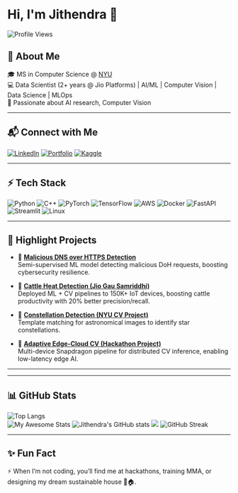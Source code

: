 # Hi, I'm Jithendra 👋  

![Profile Views](https://komarev.com/ghpvc/?username=jithendra1798&color=blueviolet)

## 🚀 About Me  
🎓 MS in Computer Science @ [NYU](https://engineering.nyu.edu/)  
💻 Data Scientist (2+ years @ Jio Platforms) | AI/ML | Computer Vision | Data Science | MLOps  
🌱 Passionate about AI research, Computer Vision

---

## 📬 Connect with Me  

[![LinkedIn](https://img.shields.io/badge/LinkedIn-Connect-blue?style=for-the-badge&logo=linkedin)](https://linkedin.com/in/jithendra-siddartha)
[![Portfolio](https://img.shields.io/badge/Website-Portfolio-blue?style=for-the-badge&logo=google-chrome)](https://jithendra.com)
[![Kaggle](https://img.shields.io/badge/Kaggle-Profile-blue?style=for-the-badge&logo=kaggle)](https://www.kaggle.com/jithendrapuppala)
<!--[![Email](https://img.shields.io/badge/Email-Contact-red?style=for-the-badge&logo=gmail)](mailto:jithendra.mail.me@gmail.com)  --> 

---

## ⚡ Tech Stack  

![Python](https://img.shields.io/badge/Python-3776AB?style=for-the-badge&logo=python&logoColor=white)
![C++](https://img.shields.io/badge/C++-00599C?style=for-the-badge&logo=cplusplus&logoColor=white)
![PyTorch](https://img.shields.io/badge/PyTorch-EE4C2C?style=for-the-badge&logo=pytorch&logoColor=white)
![TensorFlow](https://img.shields.io/badge/TensorFlow-FF6F00?style=for-the-badge&logo=tensorflow&logoColor=white)
![AWS](https://img.shields.io/badge/AWS-232F3E?style=for-the-badge&logo=amazonaws&logoColor=white)
![Docker](https://img.shields.io/badge/Docker-2496ED?style=for-the-badge&logo=docker&logoColor=white)
![FastAPI](https://img.shields.io/badge/FastAPI-009688?style=for-the-badge&logo=fastapi&logoColor=white)
![Streamlit](https://img.shields.io/badge/Streamlit-FF4B4B?style=for-the-badge&logo=streamlit&logoColor=white)
![Linux](https://img.shields.io/badge/Linux-FCC624?style=for-the-badge&logo=linux&logoColor=black)  

---

## 📌 Highlight Projects  

- 🔹 **[Malicious DNS over HTTPS Detection](#)**  
   Semi-supervised ML model detecting malicious DoH requests, boosting cybersecurity resilience.  

- 🔹 **[Cattle Heat Detection (Jio Gau Samriddhi)](#)**  
   Deployed ML + CV pipelines to 150K+ IoT devices, boosting cattle productivity with 20% better precision/recall.  

- 🔹 **[Constellation Detection (NYU CV Project)](#)**  
   Template matching for astronomical images to identify star constellations.  

- 🔹 **[Adaptive Edge-Cloud CV (Hackathon Project)](#)**  
   Multi-device Snapdragon pipeline for distributed CV inference, enabling low-latency edge AI.  

---

<!--## 🏆 Achievements  

- 🎖 JEE Mains Rank **2683** / Advanced Rank **6111** (Top 0.2% in India)  
- 🎖 Qualcomm Multiverse Hackathon @ Princeton (2025) – Built edge-cloud CV + recipe LLM pipeline  
- 🎖 NYU Graduate Student Council Candidate (Programming Commissioner, 2025)  
- 🎖 Academic publications + active Computer Vision research collaborations   -->

---

## 📊 GitHub Stats  

![Top Langs](https://github-readme-stats.vercel.app/api/top-langs/?username=jithendra1798&layout=compact&theme=tokyonight)  
![My Awesome Stats](https://awesome-github-stats.azurewebsites.net/user-stats/jithendra1798?cardType=github&preferLogin=false)
![Jithendra's GitHub stats](https://github-readme-stats.vercel.app/api?username=jithendra1798&show_icons=true&theme=tokyonight&hide=html,css,js)
![](https://github-readme-stats.vercel.app/api/top-langs/?username=jithendra1798&theme=buefy&hide_border=false&include_all_commits=true&count_private=true&layout=compact)
![GitHub Streak](https://streak-stats.demolab.com/?user=jithendra1798&theme=tokyonight)


---

## ✨ Fun Fact  

⚡ When I’m not coding, you’ll find me at hackathons, training MMA, or designing my dream sustainable house 🌱🏠.  

<!--
**jithendra1798/jithendra1798** is a ✨ _special_ ✨ repository because its `README.md` (this file) appears on your GitHub profile.

Here are some ideas to get you started:

- 🔭 I’m currently working on ...
- 🌱 I’m currently learning ...
- 👯 I’m looking to collaborate on ...
- 🤔 I’m looking for help with ...
- 💬 Ask me about ...
- 📫 How to reach me: ...
- 😄 Pronouns: ...
- ⚡ Fun fact: ...
-->

